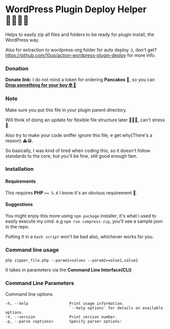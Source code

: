 # WordPress Plugin Deploy Helper 🤾🏽‍♂️🚀
Helps to easily zip all files and folders to be ready for plugin install, the WordPress way.

Also for extraction to wordpress-org folder for auto deploy :), don't get?
https://github.com/10up/action-wordpress-plugin-deploy for more info.

### Donation
**Donate link:** I do not mind a token for ordering **Pancakes 🥞**, so you can <a href="https://rave.flutterwave.com/pay/preciousomonze" target="_blank">__Drop something for your boy 🤓 🥳__</a>

### Note
Make sure you put this file in your plugin parent directory.

Will think of doing an update for flexible file structure later 💆🏽‍♂️, can't stress 💅.

Also try to make your code sniffer ignore this file, e get why(There's a reason) ⚠️😁.

So basically, I was kind of tired when coding this, so it doesn't follow standards to the core, but you'll be fine, still good enough fam.

### Installation
#### Requirements
This requires **PHP** `>= 5.6` I know it's an obvious requirement 🤡.

#### Suggestions
You might enjoy this more using `npm package` installer, it's what i used to easily execute my cmd. e.g `npm run compress-zip`, you'll see a sample json in the repo.

Putting it in a `bash script` won't be bad also, whichever works for you.

### Command line usage

` php zipper_file.php --param1=values --param2=value1,value2 `

It takes in parameters via the **Command Line Interface(CLI)**

### Command Line Parameters
Command line options

    -h, --help                  Print usage information.
                                `--help options` for details on available options.
    -V, --version               Print version number.
    -p, --parse <options>       Specify parser options:
